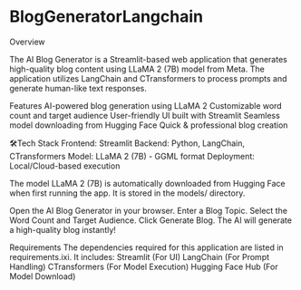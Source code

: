 # BlogGeneratorLangchain
Overview

The AI Blog Generator is a Streamlit-based web application that generates high-quality blog content using LLaMA 2 (7B) model from Meta. The application utilizes LangChain and CTransformers to process prompts and generate human-like text responses.

Features
AI-powered blog generation using LLaMA 2
Customizable word count and target audience
User-friendly UI built with Streamlit
Seamless model downloading from Hugging Face
Quick & professional blog creation

🛠Tech Stack
Frontend: Streamlit
Backend: Python, LangChain, CTransformers
Model: LLaMA 2 (7B) - GGML format
Deployment: Local/Cloud-based execution

The model LLaMA 2 (7B) is automatically downloaded from Hugging Face when first running the app. It is stored in the models/ directory.

Open the AI Blog Generator in your browser.
Enter a Blog Topic.
Select the Word Count and Target Audience.
Click Generate Blog.
The AI will generate a high-quality blog instantly!

Requirements
The dependencies required for this application are listed in requirements.ixi. It includes:
Streamlit (For UI)
LangChain (For Prompt Handling)
CTransformers (For Model Execution)
Hugging Face Hub (For Model Download)

